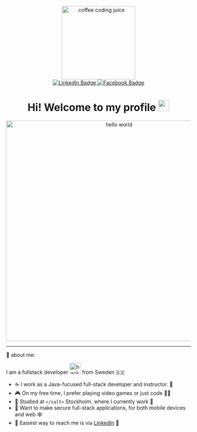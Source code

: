<div id="header" align="center">
 <img src="https://media1.giphy.com/media/pQkgcbJTrvg1B3hJXv/giphy.gif?cid=ecf05e47gmttavfsga4iv5v85vig3vl1uqoy98v72d2s3eod&rid=giphy.gif&ct=s" width="200" alt="coffee coding juice"/>
  <div id="badges" align="center">
    <a href="https://https://www.linkedin.com/in/felixandreberg/">
    <img src="https://img.shields.io/badge/LinkedIn-blue?style=for-the-badge&logo=linkedin&logoColor=white" alt="LinkedIn Badge"/>
  </a>
  <a href="https://www.facebook.com/bacongubbe/">
    <img src="https://img.shields.io/badge/facebook-blue?style=for-the-badge&logo=facebook&logoColor=white" alt="Facebook Badge"/>
  </a>
  </div>
  <h1>
  Hi! Welcome to my profile
  <img src="https://media.giphy.com/media/hvRJCLFzcasrR4ia7z/giphy.gif" width="30px"/>
</h1>
</div>
<div align="center">
  <img src="https://media0.giphy.com/media/Qo2dupDib32rkTY4hX/giphy.gif?cid=ecf05e471puh5d46itq4rp8yyclg9vy5iz6z6108y6aqzgfn&rid=giphy.gif&ct=s" width="600" alt="hello world"/>
</div>
 
---

📝 about me: 

I am a fullstack developer <img src="https://media.giphy.com/media/WUlplcMpOCEmTGBtBW/giphy.gif" alt="hack-cat" width="30"> from Sweden 🇸🇪

- ☕ I work as a Java-fucused full-stack developer and instructor. 🍃
- 🎮 On my free time, I prefer playing video games or just code 👨‍💻
- 🧂 Studied at `</salt>` Stockholm, where I currently work 💪
- 📱 Want to make secure full-stack applications, for both mobile devices and web 🕸️
- 🔗 Easiest way to reach me is via [LinkedIn](https://https://www.linkedin.com/in/felixandreberg/) 🤙



